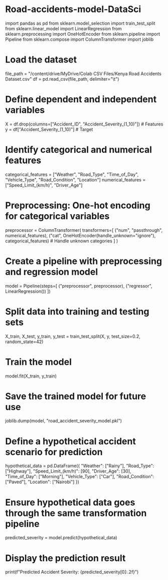 # Road-accidents-model-DataSci
import pandas as pd
from sklearn.model_selection import train_test_split
from sklearn.linear_model import LinearRegression
from sklearn.preprocessing import OneHotEncoder
from sklearn.pipeline import Pipeline
from sklearn.compose import ColumnTransformer
import joblib

# Load the dataset
file_path = "/content/drive/MyDrive/Colab CSV Files/Kenya Road Accidents Dataset.csv"
df = pd.read_csv(file_path, delimiter="\t")

# Define dependent and independent variables
X = df.drop(columns=["Accident_ID", "Accident_Severity_(1_10)"])  # Features
y = df["Accident_Severity_(1_10)"]  # Target

# Identify categorical and numerical features
categorical_features = ["Weather", "Road_Type", "Time_of_Day", "Vehicle_Type", "Road_Condition", "Location"]
numerical_features = ["Speed_Limit_(km/h)", "Driver_Age"]

# Preprocessing: One-hot encoding for categorical variables
preprocessor = ColumnTransformer(
    transformers=[
        ("num", "passthrough", numerical_features),
        ("cat", OneHotEncoder(handle_unknown="ignore"), categorical_features)  # Handle unknown categories
    ]
)

# Create a pipeline with preprocessing and regression model
model = Pipeline(steps=[
    ("preprocessor", preprocessor),
    ("regressor", LinearRegression())
])

# Split data into training and testing sets
X_train, X_test, y_train, y_test = train_test_split(X, y, test_size=0.2, random_state=42)

# Train the model
model.fit(X_train, y_train)

# Save the trained model for future use
joblib.dump(model, "road_accident_severity_model.pkl")

# Define a hypothetical accident scenario for prediction
hypothetical_data = pd.DataFrame({
    "Weather": ["Rainy"],
    "Road_Type": ["Highway"],
    "Speed_Limit_(km/h)": [90],
    "Driver_Age": [30],
    "Time_of_Day": ["Morning"],
    "Vehicle_Type": ["Car"],
    "Road_Condition": ["Paved"],
    "Location": ["Nairobi"]
})

# Ensure hypothetical data goes through the same transformation pipeline
predicted_severity = model.predict(hypothetical_data)

# Display the prediction result
print(f"Predicted Accident Severity: {predicted_severity[0]:.2f}")
